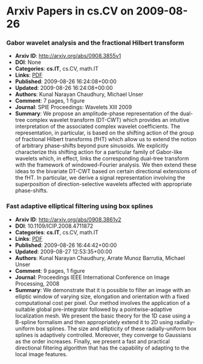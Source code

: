 # Arxiv Papers in cs.CV on 2009-08-26
### Gabor wavelet analysis and the fractional Hilbert transform
- **Arxiv ID**: http://arxiv.org/abs/0908.3855v1
- **DOI**: None
- **Categories**: **cs.IT**, cs.CV, math.IT
- **Links**: [PDF](http://arxiv.org/pdf/0908.3855v1)
- **Published**: 2009-08-26 16:24:08+00:00
- **Updated**: 2009-08-26 16:24:08+00:00
- **Authors**: Kunal Narayan Chaudhury, Michael Unser
- **Comment**: 7 pages, 1 figure
- **Journal**: SPIE Proceedings: Wavelets XIII 2009
- **Summary**: We propose an amplitude-phase representation of the dual-tree complex wavelet transform (DT-CWT) which provides an intuitive interpretation of the associated complex wavelet coefficients. The representation, in particular, is based on the shifting action of the group of fractional Hilbert transforms (fHT) which allow us to extend the notion of arbitrary phase-shifts beyond pure sinusoids. We explicitly characterize this shifting action for a particular family of Gabor-like wavelets which, in effect, links the corresponding dual-tree transform with the framework of windowed-Fourier analysis.   We then extend these ideas to the bivariate DT-CWT based on certain directional extensions of the fHT. In particular, we derive a signal representation involving the superposition of direction-selective wavelets affected with appropriate phase-shifts.



### Fast adaptive elliptical filtering using box splines
- **Arxiv ID**: http://arxiv.org/abs/0908.3861v2
- **DOI**: 10.1109/ICIP.2008.4711872
- **Categories**: **cs.IT**, cs.CV, math.IT
- **Links**: [PDF](http://arxiv.org/pdf/0908.3861v2)
- **Published**: 2009-08-26 16:44:42+00:00
- **Updated**: 2009-08-27 12:53:35+00:00
- **Authors**: Kunal Narayan Chaudhury, Arrate Munoz Barrutia, Michael Unser
- **Comment**: 9 pages, 1 figure
- **Journal**: Proceedings IEEE International Conference on Image Processing,
  2008
- **Summary**: We demonstrate that it is possible to filter an image with an elliptic window of varying size, elongation and orientation with a fixed computational cost per pixel. Our method involves the application of a suitable global pre-integrator followed by a pointwise-adaptive localization mesh. We present the basic theory for the 1D case using a B-spline formalism and then appropriately extend it to 2D using radially-uniform box splines. The size and ellipticity of these radially-uniform box splines is adaptively controlled. Moreover, they converge to Gaussians as the order increases. Finally, we present a fast and practical directional filtering algorithm that has the capability of adapting to the local image features.



